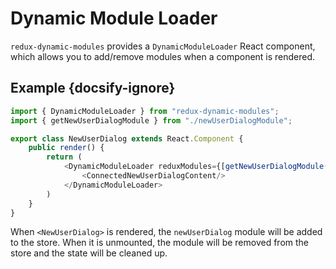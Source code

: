 # Dynamic Module Loader
`redux-dynamic-modules` provides a `DynamicModuleLoader` React component, which allows you to add/remove modules when a component is rendered.

## Example {docsify-ignore}
```typescript
import { DynamicModuleLoader } from "redux-dynamic-modules";
import { getNewUserDialogModule } from "./newUserDialogModule";

export class NewUserDialog extends React.Component {
    public render() {
        return (
            <DynamicModuleLoader reduxModules={[getNewUserDialogModule()]}>
                <ConnectedNewUserDialogContent/>
            </DynamicModuleLoader>
        )
    }
}
```
When `<NewUserDialog>` is rendered, the `newUserDialog` module will be added to the store. When it is unmounted, the module will be removed from the store and the state will be cleaned up.